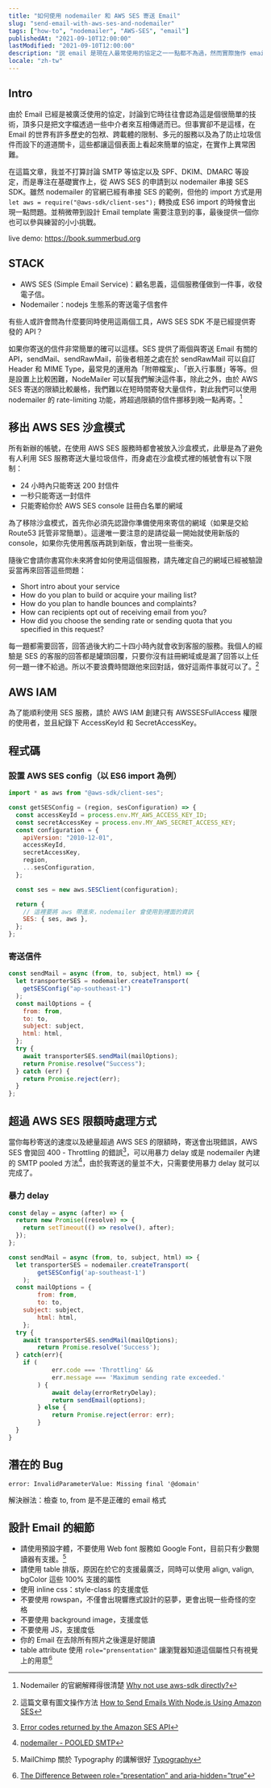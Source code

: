 ```yaml
---
title: "如何使用 nodemailer 和 AWS SES 寄送 Email"
slug: "send-email-with-aws-ses-and-nodemailer"
tags: ["how-to", "nodemailer", "AWS-SES", "email"]
publishedAt: "2021-09-10T12:00:00"
lastModified: "2021-09-10T12:00:00"
description: "説 email 是現在人最常使用的協定之一一點都不為過，然而實際施作 email 的寄發卻需要跨越多道關卡，這篇文章嘗試指出其中可以使用的工具與方法，讓你也可以輕鬆寄出自己的 email"
locale: "zh-tw"
---
```


## Intro

由於 Email 已經是被廣泛使用的協定，討論到它時往往會認為這是個很簡單的技術，頂多只是把文字檔透過一些中介者來互相傳遞而已。但事實卻不是這樣，在 Email 的世界有許多歷史的包袱、跨載體的限制、多元的服務以及為了防止垃圾信件而設下的道道關卡，這些都讓這個表面上看起來簡單的協定，在實作上異常困難。

在這篇文章，我並不打算討論 SMTP 等協定以及 SPF、DKIM、DMARC 等設定，而是專注在基礎實作上，從 AWS SES 的申請到以 nodemailer 串接 SES SDK。雖然 nodemailer 的官網已經有串接 SES 的範例，但他的 import 方式是用 `let aws = require("@aws-sdk/client-ses");` 轉換成 ES6 import 的時候會出現一點問題。並稍微帶到設計 Email template 需要注意到的事，最後提供一個你也可以參與練習的小小挑戰。

live demo: https://book.summerbud.org

## STACK

- AWS SES (Simple Email Service)：顧名思義，這個服務僅做到一件事，收發電子信。
- Nodemailer：nodejs 生態系的寄送電子信套件

有些人或許會問為什麼要同時使用這兩個工具，AWS SES SDK 不是已經提供寄發的 API？

如果你寄送的信件非常簡單的確可以這樣。SES 提供了兩個與寄送 Email 有關的 API，sendMail、sendRawMail，前後者相差之處在於 sendRawMail 可以自訂 Header 和 MIME Type，最常見的運用為「附帶檔案」、「嵌入行事曆」等等。但是設置上比較困難，NodeMailer 可以幫我們解決這件事，除此之外，由於 AWS SES 寄送的限額比較嚴格，我們難以在短時間寄發大量信件，對此我們可以使用 nodemailer 的 rate-limiting 功能，將超過限額的信件挪移到晚一點再寄。[^1]

## 移出 AWS SES 沙盒模式

所有新辦的帳號，在使用 AWS SES 服務時都會被放入沙盒模式，此舉是為了避免有人利用 SES 服務寄送大量垃圾信件，而身處在沙盒模式裡的帳號會有以下限制：

- 24 小時內只能寄送 200 封信件
- 一秒只能寄送一封信件
- 只能寄給你於 AWS SES console 註冊白名單的網域

為了移除沙盒模式，首先你必須先認證你準備使用來寄信的網域（如果是交給 Route53 託管非常簡單）。這邊唯一要注意的是請從最一開始就使用新版的 console，如果你先使用舊版再跳到新版，會出現一些衝突。

隨後它會請你書寫你未來將會如何使用這個服務，請先確定自己的網域已經被驗證妥當再來回答這些問題：

- Short intro about your service
- How do you plan to build or acquire your mailing list?
- How do you plan to handle bounces and complaints?
- How can recipients opt out of receiving email from you?
- How did you choose the sending rate or sending quota that you specified in this request?

每一題都需要回答，回答過後大約二十四小時內就會收到客服的服務。我個人的經驗是 SES 的客服的回答都是罐頭回覆，只要你沒有註冊網域或是漏了回答以上任何一題一律不給過。所以不要浪費時間跟他來回對話，做好這兩件事就可以了。[^3]

## AWS IAM

為了能順利使用 SES 服務，請於 AWS IAM 創建只有 AWSSESFullAccess 權限的使用者，並且紀錄下 AccessKeyId 和 SecretAccessKey。

## 程式碼

### 設置 AWS SES config（以 ES6 import 為例）

```js
import * as aws from "@aws-sdk/client-ses";

const getSESConfig = (region, sesConfiguration) => {
  const accessKeyId = process.env.MY_AWS_ACCESS_KEY_ID;
  const secretAccessKey = process.env.MY_AWS_SECRET_ACCESS_KEY;
  const configuration = {
    apiVersion: "2010-12-01",
    accessKeyId,
    secretAccessKey,
    region,
    ...sesConfiguration,
  };

  const ses = new aws.SESClient(configuration);

  return {
    // 這裡要將 aws 帶進來，nodemailer 會使用到裡面的資訊
    SES: { ses, aws },
  };
};
```

### 寄送信件

```js
const sendMail = async (from, to, subject, html) => {
  let transporterSES = nodemailer.createTransport(
    getSESConfig("ap-southeast-1")
  );
  const mailOptions = {
    from: from,
    to: to,
    subject: subject,
    html: html,
  };
  try {
    await transporterSES.sendMail(mailOptions);
    return Promise.resolve("Success");
  } catch (err) {
    return Promise.reject(err);
  }
};
```

## 超過 AWS SES 限額時處理方式

當你每秒寄送的速度以及總量超過 AWS SES 的限額時，寄送會出現錯誤，AWS SES 會拋回 400 - Throttling 的錯誤[^4]，可以用暴力 delay 或是 nodemailer 內建的 SMTP pooled 方法[^5]，由於我寄送的量並不大，只需要使用暴力 delay 就可以完成了。

### 暴力 delay

```js
const delay = async (after) => {
  return new Promise((resolve) => {
    return setTimeout(() => resolve(), after);
  });
};
```

```js
const sendMail = async (from, to, subject, html) => {
  let transporterSES = nodemailer.createTransport(
		getSESConfig('ap-southeast-1')
	);
  const mailOptions = {
		from: from,
		to: to,
    subject: subject,
		html: html,
	};
  try {
    await transporterSES.sendMail(mailOptions);
		return Promise.resolve('Success');
  } catch(err){
    if (
			err.code === 'Throttling' &&
			err.message === 'Maximum sending rate exceeded.'
		) {
			await delay(errorRetryDelay);
			return sendEmail(options);
		} else {
			return Promise.reject(error: err);
		}
  }
}
```

## 潛在的 Bug

`error: InvalidParameterValue: Missing final '@domain'`

解決辦法：檢查 to, from 是不是正確的 email 格式

## 設計 Email 的細節

- 請使用預設字體，不要使用 Web font 服務如 Google Font，目前只有少數閱讀器有支援。[^6]
- 請使用 table 排版，原因在於它的支援最廣泛，同時可以使用 align, valign, bgColor 這些 100% 支援的屬性
- 使用 inline css：style-class 的支援度低
- 不要使用 rowspan，不僅會出現響應式設計的惡夢，更會出現一些奇怪的空格
- 不要使用 background image，支援度低
- 不要使用 JS，支援度低
- 你的 Email 在去除所有照片之後還是好閱讀
- table attribute 使用 `role="prensentation"` 讓瀏覽器知道這個屬性只有視覺上的用意[^7]

[^1]: Nodemailer 的官網解釋得很清楚 [Why not use aws-sdk directly?](https://nodemailer.com/transports/ses/#why-not-use-aws-sdk-directly)
[^2]: [Moving out of the Amazon SES sandbox](https://docs.aws.amazon.com/ses/latest/DeveloperGuide/request-production-access.html)
[^3]: 這篇文章有圖文操作方法 [How to Send Emails With Node.js Using Amazon SES](https://betterprogramming.pub/how-to-send-emails-with-node-js-using-amazon-ses-8ae38f6312e4)
[^4]: [Error codes returned by the Amazon SES API](https://docs.aws.amazon.com/ses/latest/DeveloperGuide/using-ses-api-error-codes.html)
[^5]: [nodemailer - POOLED SMTP](https://nodemailer.com/smtp/pooled/)
[^6]: MailChimp 關於 Typography 的講解很好 [Typography](https://templates.mailchimp.com/design/typography/)
[^7]: [The Difference Between role=”presentation” and aria-hidden=”true”](https://timwright.org/blog/2016/11/19/difference-rolepresentation-aria-hiddentrue/)
